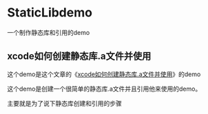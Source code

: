 # StaticLibdemo
一个制作静态库和引用的demo

## xcode如何创建静态库.a文件并使用
这个demo是这个文章的《[xcode如何创建静态库.a文件并使用](http://www.hudongdong.com/skill/28.html)》的demo

这个demo是创建一个很简单的静态库.a文件并且引用他来使用的demo。

主要就是为了说下静态库创建和引用的步骤
